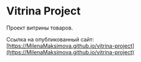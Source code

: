 # Vitrina Project

Проект витрины товаров.

Ссылка на опубликованный сайт:  
[https://MilenaMaksimova.github.io/vitrina-project](https://MilenaMaksimova.github.io/vitrina-project)
